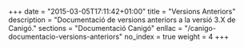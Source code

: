 +++
date        = "2015-03-05T17:11:42+01:00"
title       = "Versions Anteriors"
description = "Documentació de versions anteriors a la versió 3.X de Canigó."
sections    = "Documentació Canigó"
enllac      = "/canigo-documentacio-versions-anteriors"
no_index 	= true
weight      = 4
+++
